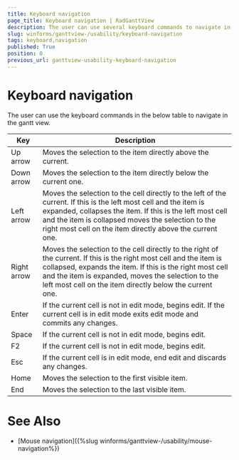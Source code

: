 ```yaml
---
title: Keyboard navigation
page_title: Keyboard navigation | RadGanttView
description: The user can use several keyboard commands to navigate in the gantt view.
slug: winforms/ganttview-/usability/keyboard-navigation
tags: keyboard,navigation
published: True
position: 0
previous_url: ganttview-usability-keyboard-navigation
---
```


# Keyboard navigation

The user can use the keyboard commands in the below table to navigate in the gantt view.


| Key | Description |
| ------ | ------ |
|Up arrow|Moves the selection to the item directly above the current.|
|Down arrow|Moves the selection to the item directly below the current one.|
|Left arrow|Moves the selection to the cell directly to the left of the current. If this is the left most cell and the item is expanded, collapses the item. If this is the left most cell and the item is collapsed moves the selection to the right most cell on the item directly above the current one.|
|Right arrow|Moves the selection to the cell directly to the right of the current. If this is the right most cell and the item is collapsed, expands the item. If this is the right most cell and the item is expanded, moves the selection to the left most cell on the item directly below the current one.|
|Enter|If the current cell is not in edit mode, begins edit. If the current cell is in edit mode exits edit mode and commits any changes.|
|Space|If the current cell is not in edit mode, begins edit.|
|F2|If the current cell is not in edit mode, begins edit.|
|Esc|If the current cell is in edit mode, end edit and discards any changes.|
|Home|Moves the selection to the first visible item.|
|End|Moves the selection to the last visible item.|

# See Also

* [Mouse navigation]({%slug winforms/ganttview-/usability/mouse-navigation%})